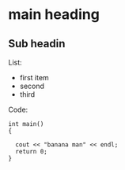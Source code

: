 # main heading

## Sub headin

List:
* first item
* second
* third

Code:
```
int main()
{

  cout << "banana man" << endl;
  return 0;
}

```
